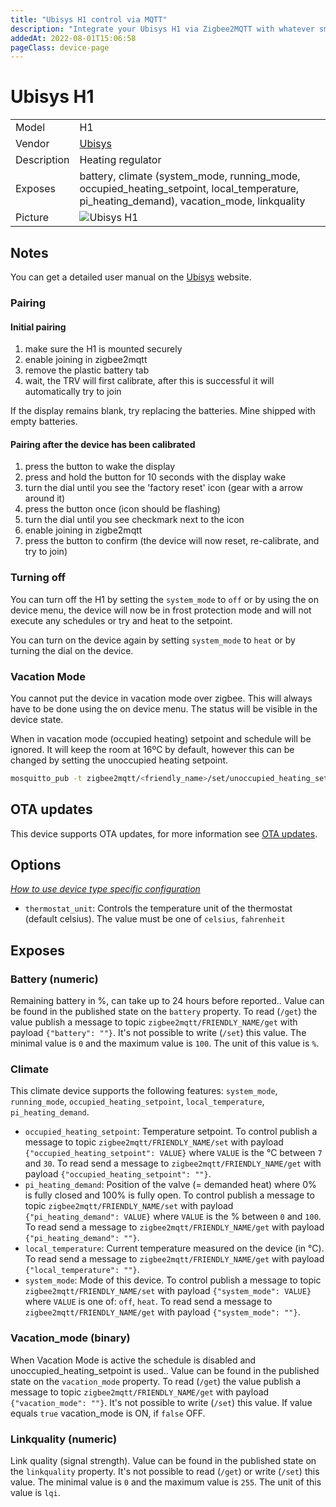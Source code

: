 ```yaml
---
title: "Ubisys H1 control via MQTT"
description: "Integrate your Ubisys H1 via Zigbee2MQTT with whatever smart home infrastructure you are using without the vendor's bridge or gateway."
addedAt: 2022-08-01T15:06:58
pageClass: device-page
---
```


<!-- !!!! -->
<!-- ATTENTION: This file is auto-generated through docgen! -->
<!-- You can only edit the "Notes"-Section between the two comment lines "Notes BEGIN" and "Notes END". -->
<!-- Do not use h1 or h2 heading within "## Notes"-Section. -->
<!-- !!!! -->

# Ubisys H1

|     |     |
|-----|-----|
| Model | H1  |
| Vendor  | [Ubisys](/supported-devices/#v=Ubisys)  |
| Description | Heating regulator |
| Exposes | battery, climate (system_mode, running_mode, occupied_heating_setpoint, local_temperature, pi_heating_demand), vacation_mode, linkquality |
| Picture | ![Ubisys H1](https://www.zigbee2mqtt.io/images/devices/H1.jpg) |


<!-- Notes BEGIN: You can edit here. Add "## Notes" headline if not already present. -->
## Notes

You can get a detailed user manual on the [Ubisys](https://www.ubisys.de/en/support/manuals-catalogs/) website.

### Pairing
#### Initial pairing
1. make sure the H1 is mounted securely
2. enable joining in zigbee2mqtt
3. remove the plastic battery tab
4. wait, the TRV will first calibrate, after this is successful it will automatically try to join

If the display remains blank, try replacing the batteries. Mine shipped with empty batteries.

#### Pairing after the device has been calibrated
1. press the button to wake the display
2. press and hold the button for 10 seconds with the display wake
3. turn the dial until you see the 'factory reset' icon (gear with a arrow around it)
4. press the button once (icon should be flashing)
5. turn the dial until you see checkmark next to the icon
6. enable joining in zigbe2mqtt
7. press the button to confirm (the device will now reset, re-calibrate, and try to join)

### Turning off
You can turn off the H1 by setting the `system_mode` to `off` or by using the on device menu, the device will now be in frost protection mode and will not execute any schedules or try and heat to the setpoint.

You can turn on the device again by setting `system_mode` to `heat` or by turning the dial on the device.

### Vacation Mode
You cannot put the device in vacation mode over zigbee. This will always have to be done using the on device menu. The status will be visible in the device state.

When in vacation mode (occupied heating) setpoint and schedule will be ignored. It will keep the room at 16ºC by default, however this can be changed by setting the unoccupied heating setpoint.

```bash
mosquitto_pub -t zigbee2mqtt/<friendly_name>/set/unoccupied_heating_setpoint -m 14
```
<!-- Notes END: Do not edit below this line -->

## OTA updates
This device supports OTA updates, for more information see [OTA updates](../guide/usage/ota_updates.md).


## Options
*[How to use device type specific configuration](../guide/configuration/devices-groups.md#specific-device-options)*

* `thermostat_unit`: Controls the temperature unit of the thermostat (default celsius). The value must be one of `celsius`, `fahrenheit`


## Exposes

### Battery (numeric)
Remaining battery in %, can take up to 24 hours before reported..
Value can be found in the published state on the `battery` property.
To read (`/get`) the value publish a message to topic `zigbee2mqtt/FRIENDLY_NAME/get` with payload `{"battery": ""}`.
It's not possible to write (`/set`) this value.
The minimal value is `0` and the maximum value is `100`.
The unit of this value is `%`.

### Climate 
This climate device supports the following features: `system_mode`, `running_mode`, `occupied_heating_setpoint`, `local_temperature`, `pi_heating_demand`.
- `occupied_heating_setpoint`: Temperature setpoint. To control publish a message to topic `zigbee2mqtt/FRIENDLY_NAME/set` with payload `{"occupied_heating_setpoint": VALUE}` where `VALUE` is the °C between `7` and `30`. To read send a message to `zigbee2mqtt/FRIENDLY_NAME/get` with payload `{"occupied_heating_setpoint": ""}`.
- `pi_heating_demand`: Position of the valve (= demanded heat) where 0% is fully closed and 100% is fully open. To control publish a message to topic `zigbee2mqtt/FRIENDLY_NAME/set` with payload `{"pi_heating_demand": VALUE}` where `VALUE` is the % between `0` and `100`. To read send a message to `zigbee2mqtt/FRIENDLY_NAME/get` with payload `{"pi_heating_demand": ""}`.
- `local_temperature`: Current temperature measured on the device (in °C). To read send a message to `zigbee2mqtt/FRIENDLY_NAME/get` with payload `{"local_temperature": ""}`.
- `system_mode`: Mode of this device. To control publish a message to topic `zigbee2mqtt/FRIENDLY_NAME/set` with payload `{"system_mode": VALUE}` where `VALUE` is one of: `off`, `heat`. To read send a message to `zigbee2mqtt/FRIENDLY_NAME/get` with payload `{"system_mode": ""}`.

### Vacation_mode (binary)
When Vacation Mode is active the schedule is disabled and unoccupied_heating_setpoint is used..
Value can be found in the published state on the `vacation_mode` property.
To read (`/get`) the value publish a message to topic `zigbee2mqtt/FRIENDLY_NAME/get` with payload `{"vacation_mode": ""}`.
It's not possible to write (`/set`) this value.
If value equals `true` vacation_mode is ON, if `false` OFF.

### Linkquality (numeric)
Link quality (signal strength).
Value can be found in the published state on the `linkquality` property.
It's not possible to read (`/get`) or write (`/set`) this value.
The minimal value is `0` and the maximum value is `255`.
The unit of this value is `lqi`.

